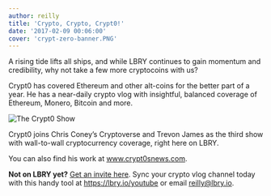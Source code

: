 ```yaml
---
author: reilly
title: 'Crypto, Crypto, Crypt0!'
date: '2017-02-09 00:06:00'
cover: 'crypt-zero-banner.PNG'
---
```

A rising tide lifts all ships, and while LBRY continues to gain momentum and credibility, why not take a few more cryptocoins with us?

Crypt0 has covered Ethereum and other alt-coins for the better part of a year. He has a near-daily crypto vlog with insightful, balanced coverage of Ethereum, Monero, Bitcoin and more.

![The Crypt0 Show](/img/news/crypto-zero-inline.PNG)

Crypt0 joins Chris Coney’s Cryptoverse and Trevon James as the third show with wall-to-wall cryptocurrency coverage, right here on LBRY.

You can also find his work at www.crypt0snews.com.

**Not on LBRY yet?** [Get an invite here](https://lbry.io/get). Sync your crypto vlog channel today with this handy tool at https://lbry.io/youtube or email reilly@lbry.io.
